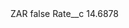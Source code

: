 <?xml version="1.0" encoding="UTF-8"?>
<CustomMetadata xmlns="http://soap.sforce.com/2006/04/metadata" xmlns:xsi="http://www.w3.org/2001/XMLSchema-instance" xmlns:xsd="http://www.w3.org/2001/XMLSchema">
    <label>ZAR</label>
    <protected>false</protected>
    <values>
        <field>Rate__c</field>
        <value xsi:type="xsd:double">14.6878</value>
    </values>
</CustomMetadata>
